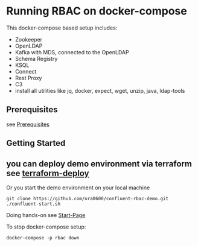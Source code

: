 # Running RBAC on docker-compose

This docker-compose based setup includes:

- Zookeeper
- OpenLDAP
- Kafka with MDS, connected to the OpenLDAP
- Schema Registry
- KSQL
- Connect
- Rest Proxy
- C3
- install all utilities like jq, docker, expect, wget, unzip, java, ldap-tools

## Prerequisites

see [Prerequisites](../README.md)


## Getting Started
you can deploy demo environment via terraform see [terraform-deploy](../terraform)
---
Or you start the demo environment on your local machine
```
git clone https://github.com/ora0600/confluent-rbac-demo.git
./confluent-start.sh
```
Doing hands-on see [Start-Page](../Readme.md)

To stop docker-compose setup:
```
docker-compose -p rbac down
```

